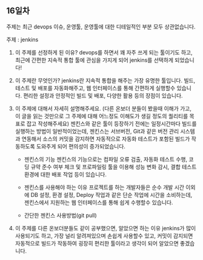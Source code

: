 ## 16일차

 주제는 최근 devops 이슈, 운영툴, 운영툴에 대한 디테일적인 부분 모두 상관없습니다.

 주제 : jenkins

1. 이 주제를 선정하게 된 이유?
    devops를 하면서 꽤 자주 쓰게 되는 툴이기도 하고, 최근에 간편한 지속적 통합 툴에 관심을 가지게 되어 jenkins를 선택하게 되었습니다!

2. 이 주제란 무엇인가?
    jenkins란 지속적 통합을 해주는 가장 유명한 툴입니다. 빌드, 테스트 및 배포를 자동화해주고, 웹 인터페이스를 통해 간편하게 실행할수 있습니다. 편리한 설정과 안정적인 빌드 및 배포, 다양한 활용 등의 장점이 있습니다. 

3. 이 주제에 대해서 자세히 설명해주세요. (다른 온보더 분들이 봤을때 이해가 가고, 이 글을 읽는 것만으로 그 주제에 대해 어느정도 이해도가 생길 정도의 퀄리티를 목표로 잡고 작성해주세요)
    젠킨스와 같은 툴이 등장하기 전에는 일정시간마다 빌드를 실행하는 방법이 일반적이었는데, 젠킨스는 서브버전, Git과 같은 버전 관리 시스템과 연동해서 소스의 커밋을 감지하면 자동적으로 자동화 테스트가 포함된 빌드가 작동하도록 도와주게 되어 편의성이 증가되었습니다. 
    
    - 젠킨스의 기능
    젠킨스의 기능으로는 컴파일 오류 검출, 자동화 테스트 수행, 코딩 규약 준수 여부 체크 및 프로파일링 툴을 이용해 성능 변화 감시, 결합 테스트 환경에 대한 배포 작업 등이 있습니다. 
    
    - 젠킨스를 사용해야 하는 이유
    프로젝트를 하는 개발자들은 순수 개발 시간 이외에 DB 설정, 환경 설정, Deploy 작업과 같은 단순 작업에 시간을 소비하는데, 젠킨스에서 지원하는 웹 인터페이스를 통해 쉽게 수행할수 있습니다.

    - 간단한 젠킨스 사용방법(git pull)


4. 이 주제를 다른 온보더분들도 같이 공부했으면, 알았으면 하는 이유
    jenkins가 많이 사용되기도 하고, 가장 널리 알려져있으며 손쉽게 사용할수 있고, 커밋이 감지되면 자동적으로 빌드가 작동하여 굉장히 편리한 툴이라고 생각이 되어 알았으면 좋겠습니다.